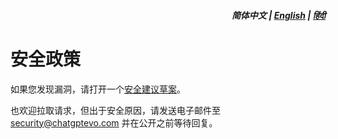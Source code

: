 <div align="right">
<h5>简体中文 | <a href="../SECURITY.md">English</a> | <a href="../hi/SECURITY.md">हिंदी</a></h5>
</div>

# 安全政策

如果您发现漏洞，请打开一个[安全建议草案](https://github.com/adamlui/chatgpt-widescreen/security/advisories/new)。

也欢迎拉取请求，但出于安全原因，请发送电子邮件至 security@chatgptevo.com 并在公开之前等待回复。
